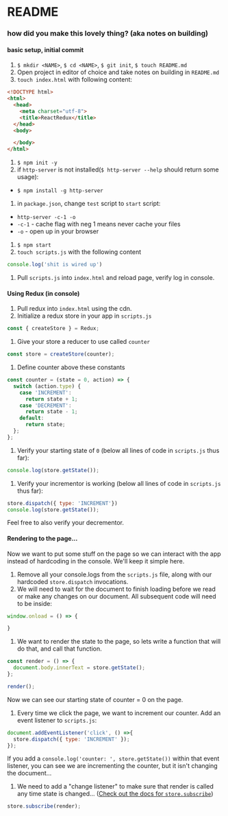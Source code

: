 # README

### how did you make this lovely thing? (aka notes on building)

#### basic setup, initial commit

1. `$ mkdir <NAME>`, `$ cd <NAME>`, `$ git init`, `$ touch README.md`
1. Open project in editor of choice and take notes on building in `README.md`
1. `touch index.html` with following content:

  ```html
  <!DOCTYPE html>
  <html>
    <head>
      <meta charset="utf-8">
      <title>ReactRedux</title>
    </head>
    <body>

    </body>
  </html>
  ```

1. `$ npm init -y`
1. if `http-server` is not installed(`$ http-server --help` should return some usage):
  * `$ npm install -g http-server`
1. in `package.json`, change `test` script to `start` script:
  * `http-server -c-1 -o`
  * `-c-1` - cache flag with neg 1 means never cache your files
  * `-o` - open up in your browser
1. `$ npm start`
1. `touch scripts.js` with the following content

  ```js
  console.log('shit is wired up')
  ```

1. Pull `scripts.js` into `index.html` and reload page, verify log in console.

#### Using Redux (in console)

1. Pull redux into `index.html` using the cdn.
1. Initialize a redux store in your app in `scripts.js`

  ```js
  const { createStore } = Redux;
  ```
1. Give your store a reducer to use called `counter`

  ```js
  const store = createStore(counter);
  ```

1. Define counter above these constants

  ```js
  const counter = (state = 0, action) => {
    switch (action.type) {
      case 'INCREMENT':
        return state + 1;
      case 'DECREMENT':
        return state - 1;
      default:
        return state;
    };
  };
  ```

1. Verify your starting state of `0` (below all lines of code in `scripts.js` thus far):

  ```js
  console.log(store.getState());
  ```

1. Verify your incrementor is working (below all lines of code in `scripts.js` thus far):

  ```js
  store.dispatch({ type: 'INCREMENT'})
  console.log(store.getState());
  ```

  Feel free to also verify your decrementor.

#### Rendering to the page...

Now we want to put some stuff on the page so we can interact with the app instead of hardcoding in the console. We'll keep it simple here.

1. Remove all your console.logs from the `scripts.js` file, along with our hardcoded `store.dispatch` invocations.
1. We will need to wait for the document to finish loading before we read or make any changes on our document. All subsequent code will need to be inside:

  ```js
  window.onload = () => {

  }
  ```

1. We want to render the state to the page, so lets write a function that will do that, and call that function.

  ```js
  const render = () => {
    document.body.innerText = store.getState();
  };

  render();
  ```

  Now we can see our starting state of counter = 0 on the page.

1. Every time we click the page, we want to increment our counter. Add an event listener to `scripts.js`:

  ```js
  document.addEventListener('click', () =>{
    store.dispatch({ type: 'INCREMENT' });
  });
  ```

  If you add a `console.log('counter: ', store.getState())` within that event listener, you can see we are incrementing the counter, but it isn't changing the document...

1. We need to add a "change listener" to make sure that render is called any time state is changed... ([Check out the docs for `store.subscribe`](http://redux.js.org/docs/api/Store.html#subscribe))

  ```js
  store.subscribe(render);
  ```
